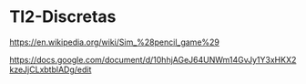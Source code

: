 # TI2-Discretas

https://en.wikipedia.org/wiki/Sim_%28pencil_game%29

https://docs.google.com/document/d/10hhjAGeJ64UNWm14GvJy1Y3xHKX2kzeJjCLxbtblADg/edit